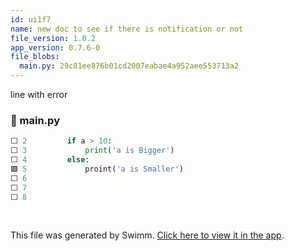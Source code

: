 ```yaml
---
id: ui1f7
name: new doc to see if there is notification or not
file_version: 1.0.2
app_version: 0.7.6-0
file_blobs:
  main.py: 29c81ee876b01cd2007eabae4a952aee553713a2
---
```


line with error
<!-- NOTE-swimm-snippet: the lines below link your snippet to Swimm -->
### 📄 main.py
```python
⬜ 2      	if a > 10:
⬜ 3      		print('a is Bigger')	
⬜ 4      	else:
🟩 5      		proint('a is Smaller')
⬜ 6      
⬜ 7      
⬜ 8      
```

<br/>

This file was generated by Swimm. [Click here to view it in the app](https://app.swimm.io/repos/Z2l0aHViJTNBJTNBdGVzdDIlM0ElM0FlcmFuLXN3aW1t/docs/ui1f7).